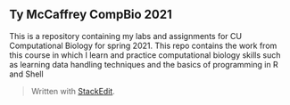 ﻿
## Ty McCaffrey CompBio 2021
This is a repository containing my labs and assignments for CU Computational Biology for spring 2021. This repo contains the work from this course in which I learn and practice computational biology skills such as learning data handling techniques and the basics of programming in R and Shell
> Written with [StackEdit](https://stackedit.io/).
